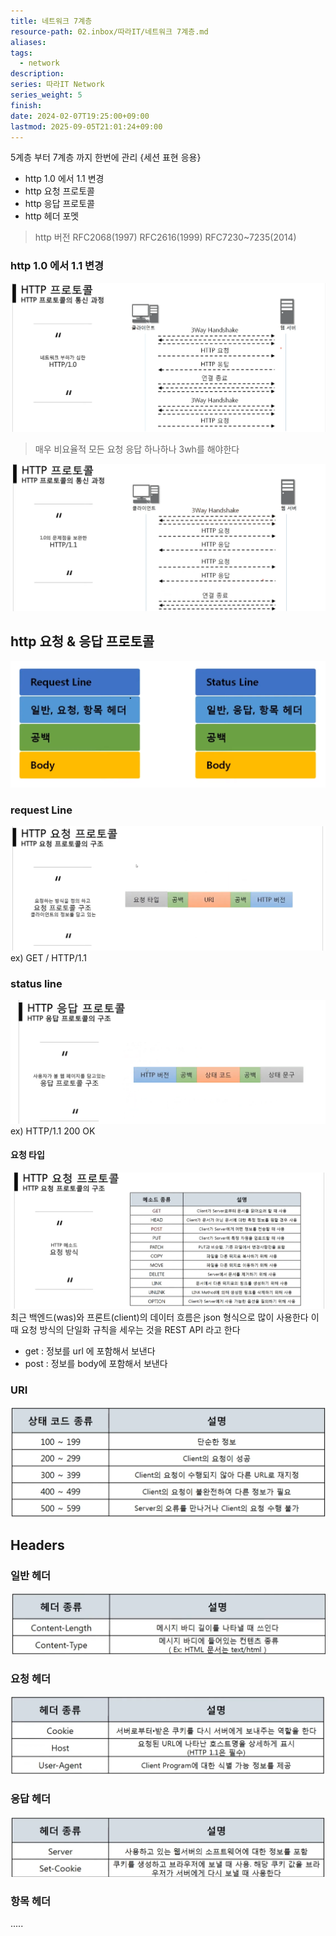 ```yaml
---
title: 네트워크 7계층
resource-path: 02.inbox/따라IT/네트워크 7계층.md
aliases:
tags:
  - network
description:
series: 따라IT Network
series_weight: 5
finish:
date: 2024-02-07T19:25:00+09:00
lastmod: 2025-09-05T21:01:24+09:00
---
```

5계층 부터 7계층 까지 한번에 관리 {세션 표현 응용}
- http 1.0 에서 1.1 변경
- http 요청 프로토콜
- http 응답 프로토콜
- http 헤더 포멧

> http 버전
> RFC2068(1997)
> RFC2616(1999)
> RFC7230~7235(2014)

### http 1.0 에서 1.1 변경
![Pasted image 20240207193831](../../08.media/20240207193831.png)

> 매우 비요율적 모든 요청 응답 하나하나 3wh를 해야한다

![Pasted image 20240207194010](../../08.media/20240207194010.png)

## http 요청 & 응답 프로토콜
![Pasted image 20240212034842](../../08.media/20240212034842.png)
### request Line
![Pasted image 20240207195646](../../08.media/20240207195646.png)
ex) GET / HTTP/1.1
### status line
![Pasted image 20240207230845](../../08.media/20240207230845.png)
ex) HTTP/1.1 200 OK
#### 요청 타입
![Pasted image 20240207195725](../../08.media/20240207195725.png)
최근 백엔드(was)와 프론트(client)의 데이터 흐름은 json 형식으로 많이 사용한다 이때 요청 방식의 단일화 규칙을 세우는 것을 REST API 라고 한다

- get : 정보를 url 에 포함해서 보낸다
- post : 정보를 body에 포함해서 보낸다
### URI
![Pasted image 20240212035621](../../08.media/20240212035621.png)
## Headers
### 일반 헤더
![Pasted image 20240212040250](../../08.media/20240212040250.png)
### 요청 헤더
![Pasted image 20240212040319](../../08.media/20240212040319.png)
### 응답 헤더
![Pasted image 20240212040640](../../08.media/20240212040640.png)
### 항목 헤더
.....



